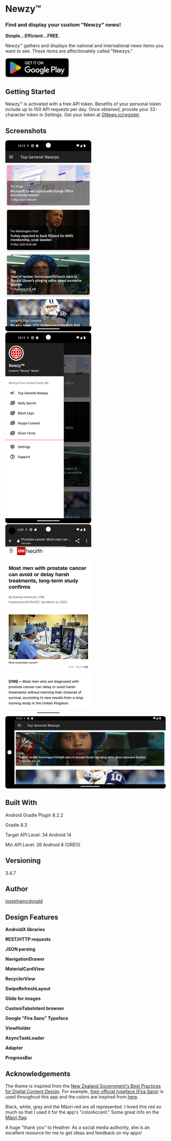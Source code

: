 # Newzy™

### Find and display your custom "Newzy" news!

**Simple...Efficient...FREE.** 

Newzy™ gathers and displays the national and international news items you want to see. These items are affectionately called "Newzys."

[![Image](screenshots/google-play-badge-small.png)](http://newzy.josephamcdonald.com "Get it on Google Play!")

## Getting Started

Newzy™ is activated with a free API token. Benefits of your personal token include up to 100 API requests per day. Once obtained, provide your 32-character token in Settings. Get your token at [GNews.io/register](https://gnews.io/register)

## Screenshots

![Screenshot](screenshots/Screenshot_Main.png) ![Screenshot](screenshots/Screenshot_Drawer.png) ![Screenshot](screenshots/Screenshot_Dest.png) ![Screenshot](screenshots/Screenshot_Land.png)

## Built With

Android Gradle Plugin 8.2.2

Gradle 8.3

Target API Level: 34 Android 14

Min API Level: 26 Android 8 (OREO)

## Versioning

3.4.7

## Author

[josephamcdonald](http://josephamcdonald.com)

## Design Features

**AndroidX libraries**

**REST/HTTP requests**

**JSON parsing**

**NavigationDrawer**

**MaterialCardView**

**RecyclerView**

**SwipeRefreshLayout**

**Glide for images**

**CustomTabsIntent browser**

**Google "Fira Sans" Typeface**

**ViewHolder**

**AsyncTaskLoader**

**Adapter**

**ProgressBar**

## Acknowledgements

The theme is inspired from the [New Zealand Government's Best Practices for Digital Content Design](https://www.govt.nz/about/about-this-website/govt-nz-content-design). For example, [their official typeface (Fira Sans)](https://www.govt.nz/about/about-this-website/style-and-design/typography/#typefaces) is used throughout this app and the colors are inspired from [here](https://www.govt.nz/about/about-this-website/colours-images-and-logos/).

Black, white, gray and the Māori red are all represented. I loved this red so much so that I used it for the app's "colorAccent." Some great info on the [Māori flag](https://nzhistory.govt.nz/media/photo/national-maori-flag).

A huge "thank you" to Heather. As a social media authority, she is an excellent resource for me to get ideas and feedback on my apps!